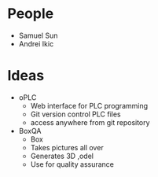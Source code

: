# People
- Samuel Sun
- Andrei Ikic

# Ideas
- oPLC
  - Web interface for PLC programming
  - Git version control PLC files
  - access anywhere from git repository
- BoxQA
  - Box
  - Takes pictures all over
  - Generates 3D ,odel
  - Use for quality assurance
